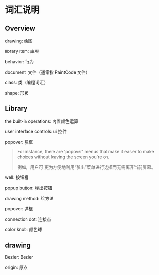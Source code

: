 
# 词汇说明

## Overview

drawing: 绘图

library item: 库项

behavior: 行为

document: 文件（通常指 PaintCode 文件）

class: 类（编程词汇）

shape: 形状

## Library

the built-in operations: 内置颜色运算

user interface controls: ui 控件

popover: 弹框

> For instance, there are 'popover' menus that make it easier to make choices without leaving the screen you're on.
>
> 例如，用户可 更为方便地利用“弹出”菜单进行选择而无需离开当前屏幕。

well: 按钮槽

popup button: 弹出按钮

drawing method: 绘方法

popover: 弹框

connection dot: 连接点

color knob: 颜色球

## drawing

Bezier: Bezier

origin: 原点
